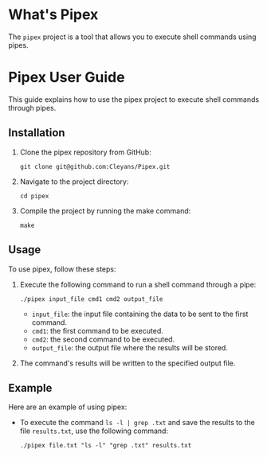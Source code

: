 # What's Pipex
The `pipex` project is a tool that allows you to execute shell commands using pipes.

# Pipex User Guide
This guide explains how to use the pipex project to execute shell commands through pipes.

## Installation
1. Clone the pipex repository from GitHub:

    ```shell
    git clone git@github.com:Cleyans/Pipex.git
    ```

2. Navigate to the project directory:

    ```shell
    cd pipex
    ```

3. Compile the project by running the make command:

    ```shell
    make
    ```

## Usage
To use pipex, follow these steps:

1. Execute the following command to run a shell command through a pipe:

    ```shell
    ./pipex input_file cmd1 cmd2 output_file
    ```

    - `input_file`: the input file containing the data to be sent to the first command.
    - `cmd1`: the first command to be executed.
    - `cmd2`: the second command to be executed.
    - `output_file`: the output file where the results will be stored.

2. The command's results will be written to the specified output file.

## Example
Here are an example of using pipex:

- To execute the command `ls -l | grep .txt` and save the results to the file `results.txt`, use the following command:

  ```shell
  ./pipex file.txt "ls -l" "grep .txt" results.txt
  ```

